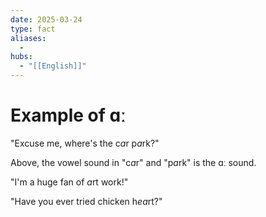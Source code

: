 ```yaml
---
date: 2025-03-24
type: fact
aliases:
  -
hubs:
  - "[[English]]"
---
```


# Example of ɑː

"Excuse me, where's the c*a*r p*a*rk?"

Above, the vowel sound in "c*a*r" and "p*a*rk" is the ɑː sound. 

"I'm a huge fan of *a*rt work!"

"Have you ever tried chicken h*ea*rt?"



